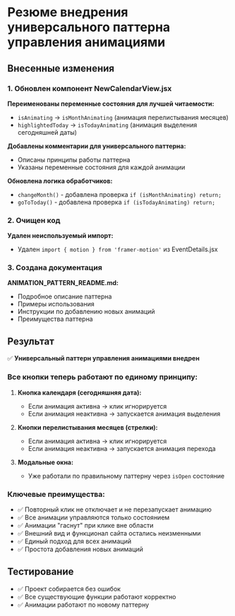 # Резюме внедрения универсального паттерна управления анимациями

## Внесенные изменения

### 1. Обновлен компонент NewCalendarView.jsx

**Переименованы переменные состояния для лучшей читаемости:**
- `isAnimating` → `isMonthAnimating` (анимация перелистывания месяцев)
- `highlightedToday` → `isTodayAnimating` (анимация выделения сегодняшней даты)

**Добавлены комментарии для универсального паттерна:**
- Описаны принципы работы паттерна
- Указаны переменные состояния для каждой анимации

**Обновлена логика обработчиков:**
- `changeMonth()` - добавлена проверка `if (isMonthAnimating) return;`
- `goToToday()` - добавлена проверка `if (isTodayAnimating) return;`

### 2. Очищен код

**Удален неиспользуемый импорт:**
- Удален `import { motion } from 'framer-motion'` из EventDetails.jsx

### 3. Создана документация

**ANIMATION_PATTERN_README.md:**
- Подробное описание паттерна
- Примеры использования
- Инструкции по добавлению новых анимаций
- Преимущества паттерна

## Результат

✅ **Универсальный паттерн управления анимациями внедрен**

### Все кнопки теперь работают по единому принципу:

1. **Кнопка календаря (сегодняшняя дата):**
   - Если анимация активна → клик игнорируется
   - Если анимация неактивна → запускается анимация выделения

2. **Кнопки перелистывания месяцев (стрелки):**
   - Если анимация активна → клик игнорируется
   - Если анимация неактивна → запускается анимация перехода

3. **Модальные окна:**
   - Уже работали по правильному паттерну через `isOpen` состояние

### Ключевые преимущества:

- ✅ Повторный клик не отключает и не перезапускает анимацию
- ✅ Все анимации управляются только состоянием
- ✅ Анимации "гаснут" при клике вне области
- ✅ Внешний вид и функционал сайта остались неизменными
- ✅ Единый подход для всех анимаций
- ✅ Простота добавления новых анимаций

## Тестирование

- ✅ Проект собирается без ошибок
- ✅ Все существующие функции работают корректно
- ✅ Анимации работают по новому паттерну
